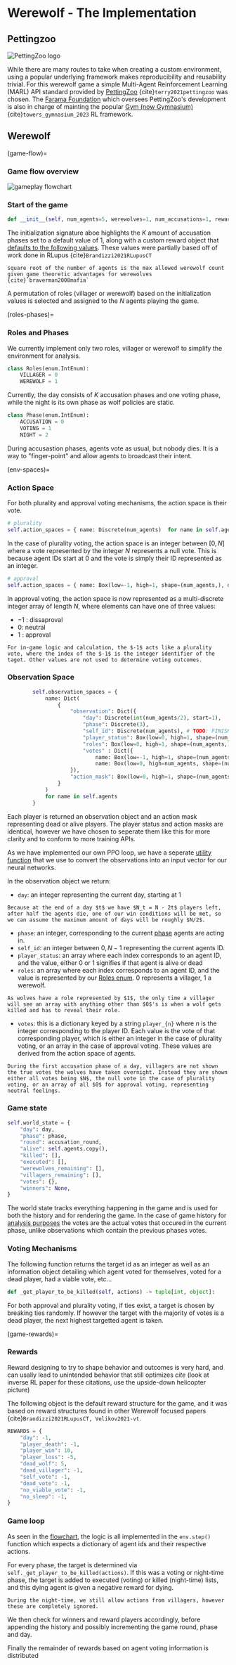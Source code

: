 # Werewolf - The Implementation

## Pettingzoo

![PettingZoo logo](https://pettingzoo.farama.org/_images/pettingzoo-text.png)

While there are many routes to take when creating a custom environment, using a popular underlying framework makes reproducibility and reusability trivial. For this werewolf game a simple Multi-Agent Reinforcement Learning (MARL) API standard provided by [PettingZoo](https://pettingzoo.farama.org/) {cite}`terry2021pettingzoo` was chosen. The [Farama Foundation](https://farama.org/) which oversees PettingZoo's development is also in charge of mainting the popular [Gym (now Gymnasium)](https://gymnasium.farama.org/) {cite}`towers_gymnasium_2023` RL framework.


## Werewolf

(game-flow)=
### Game flow overview

![gameplay flowchart](images/werewolf-flowchart.svg)

### Start of the game
```python
def __init__(self, num_agents=5, werewolves=1, num_accusations=1, rewards=REWARDS)
```

The initialization signature aboe highlights the $K$ amount of  accusation phases set to a default value of 1, along with 
a custom reward object that [defaults to the following values](game-rewards). These values were partially based off of work done in RLupus {cite}`Brandizzi2021RLupusCT`

```{note}
square root of the number of agents is the max allowed werewolf count given game theoretic advantages for werewolves {cite}`braverman2008mafia`
```

A permutation of roles (villager or werewolf) based on the initialization values is selected and assigned to the $N$ agents playing the game. 


(roles-phases)=
### Roles and Phases

We currently implement only two roles, villager or werewolf to simplify the environment for analysis.

```python
class Roles(enum.IntEnum):
    VILLAGER = 0
    WEREWOLF = 1
```

Currently, the day consists of $K$ accusation phases and one voting phase, while the night is its own phase as wolf policies are static.

```python
class Phase(enum.IntEnum):
    ACCUSATION = 0
    VOTING = 1
    NIGHT = 2
```

During accusastion phases, agents vote as usual, but nobody dies. It is a way to "finger-point" and allow agents to broadcast their intent.

(env-spaces)=
### Action Space
For both plurality and approval voting mechanisms, the action space is their vote.

```python
# plurality
self.action_spaces = { name: Discrete(num_agents)  for name in self.agents }
```

In the case of plurality voting, the action space is an integer between $[0,N]$ where a vote represented by the integer $N$ represents a null vote. This is because agent IDs start at $0$ and the vote is simply their ID represented as an integer.

```python
# approval
self.action_spaces = { name: Box(low=-1, high=1, shape=(num_agents,), dtype=int) for name in self.agents }
```

In approval voting, the action space is now represented as a multi-discrete integer array of length $N$, where elements can have one of three values:
- $-1$ : dissaproval
- $0$: neutral
- $1$ : approval

```{warning}
For in-game logic and calculation, the $-1$ acts like a plurality vote, where the index of the $-1$ is the integer identifier of the taget. Other values are not used to determine voting outcomes.
```

### Observation Space 

```python
        self.observation_spaces = {
            name: Dict(
                {
                    "observation": Dict({
                        "day": Discrete(int(num_agents/2), start=1),
                        "phase": Discrete(3),
                        "self_id": Discrete(num_agents), # TODO: FINISH THIS
                        "player_status": Box(low=0, high=1, shape=(num_agents,), dtype=bool),
                        "roles": Box(low=0, high=1, shape=(num_agents,), dtype=int), 
                        "votes" : Dict({
                            name: Box(low=-1, high=1, shape=(num_agents,), dtype=int) for name in self.agents}), # approval
                            name: Box(low=0, high=num_agents, shape=(num_agents,)) for name in self.agents}), # plurality
                    }),
                    "action_mask": Box(low=0, high=1, shape=(num_agents,), dtype=bool)
                }
            )
            for name in self.agents
        }
```

Each player is returned an observation object and an action mask representing dead or alive players. The player status and action masks are identical, however we have chosen to seperate them like this for more clarity and to conform to more training APIs.

As we have implemented our own PPO loop, we have a seperate [utility function](convert-obs) that we use to convert the observations into an input vector for our neural networks.

In the observation object we return:
- `day`: an integer representing the current day, starting at $1$

```{note}
Because at the end of a day $t$ we have $N_t = N - 2t$ players left, after half the agents die, one of our win conditions will be met, so we can assume the maximum amount of days will be roughly $N/2$.
```

- `phase`: an integer, corresponding to the current [phase](roles-phases) agents are acting in.
- `self_id`: an integer between $0,N-1$ representing the current agents ID.
- `player_status`: an array where each index corresponds to an agent ID, and the value, either $0$ or $1$ signifies if that agent is alive or dead
- `roles`: an array where each index corresponds to an agent ID, and the value is represented by our [Roles enum](roles-phases). $0$ represents a villager, $1$ a werewolf.

```{note}
As wolves have a role represented by $1$, the only time a villager will see an array with anything other than $0$'s is when a wolf gets killed and has to reveal their role.
```

- `votes`: this is a dictionary keyed by a string `player_{n}` where $n$ is the integer corresponding to the player ID. Each value is the vote of that corresponding player, which is either an integer in the case of plurality voting, or an array in the case of approval voting. These values are derived from the action space of agents.

```{warning}
During the first accusation phase of a day, villagers are not shown the true votes the wolves have taken overnight. Instead they are shown either all votes being $N$, the null vote in the case of plurality voting, or an array of all $0$ for approval voting, representing neutral feelings.
```

### Game state

```python
self.world_state = {
    "day": day,
    "phase": phase,
    "round": accusation_round,
    "alive": self.agents.copy(),
    "killed": [],
    "executed": [],
    "werewolves_remaining": [],
    "villagers_remaining": [],
    "votes": {},
    "winners": None,
}
```

The world state tracks everything happening in the game and is used for both the history and for rendering the game. In the case of game history for [analysis purposes](game-analysis-methodology) the votes are the actual votes that occured in the current phase, unlike observations which contain the previous phases votes.

### Voting Mechanisms
The following function returns the target id as an integer as well as an information object detailing which agent voted for themselves, voted for a dead player, had a viable vote, etc...

```python
def _get_player_to_be_killed(self, actions) -> tuple[int, object]:
```

For both approval and plurality voting, if ties exist, a target is chosen by breaking ties randomly. If however the target with the majority of votes is a dead player, the next highest targetted agent is taken.


(game-rewards)=
### Rewards

Reward designing to try to shape behavior and outcomes is very hard, and can usally lead to unintended behavior that still optimizes *cite* (look at inverse RL paper for these citations, use the upside-down helicopter picture)

The following object is the default reward structure for the game, and it was based on reward structures found in other Werewolf focused papers {cite}`Brandizzi2021RLupusCT, Velikov2021-vt`.


```python
REWARDS = {
    "day": -1,
    "player_death": -1,
    "player_win": 10,
    "player_loss": -5,
    "dead_wolf": 5,
    "dead_villager": -1,
    "self_vote": -1,
    "dead_vote": -1,
    "no_viable_vote": -1,
    "no_sleep": -1,
}
```

### Game loop

As seen in the [flowchart](game-flow), the logic is all implemented in the `env.step()` function which expects a dictionary of agent ids and their respective actions.

For every phase, the target is determined via `self._get_player_to_be_killed(actions)`. If this was a voting or night-time phase, the target is added to executed (voting) or killed (night-time) lists, and this dying agent is given a negative reward for dying.

```{warning}
During the night-time, we still allow actions from villagers, however these are completely ignored. 
```

We then check for winners and reward players accordingly, before appending the history and possibly incrementing the game round, phase and day. 

Finally the remainder of rewards based on agent voting information is distributed